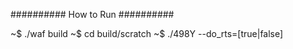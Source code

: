 ##########
How to Run
##########

~$ ./waf build
~$ cd build/scratch
~$ ./498Y --do_rts=[true|false]
